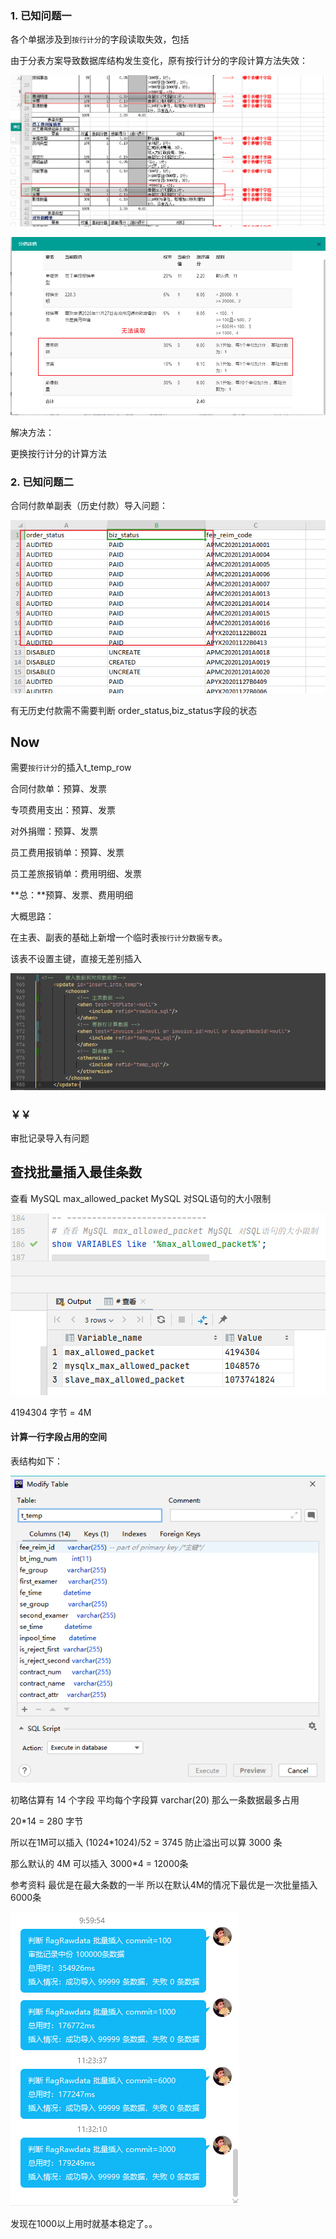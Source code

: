### 1. 已知问题一

各个单据涉及到`按行计分`的字段读取失效，包括

由于分表方案导致数据库结构发生变化，原有按行计分的字段计算方法失效：

![image-20210315120024608](images/image-20210315120024608.png)

![image-20210315120208530](images/image-20210315120208530.png)

解决方法：

更换按行计分的计算方法



### 2. 已知问题二

合同付款单副表（历史付款）导入问题：

![image-20210315141305390](images/image-20210315141305390.png)

有无历史付款需不需要判断 order_status,biz_status字段的状态







## Now

需要`按行计分`的插入t_temp_row



合同付款单：预算、发票

专项费用支出：预算、发票

对外捐赠：预算、发票

员工费用报销单：预算、发票

员工差旅报销单：费用明细、发票

**总：**预算、发票、费用明细



大概思路：

在主表、副表的基础上新增一个临时表`按行计分数据专表`。

该表不设置主键，直接无差别插入

![image-20210316002919006](images/image-20210316002919006.png)





### ￥￥

审批记录导入有问题



## 查找批量插入最佳条数

查看 MySQL max_allowed_packet MySQL 对SQL语句的大小限制

![image-20210317105856558](images/image-20210317105856558.png)

4194304 字节 = 4M



#### 计算一行字段占用的空间

表结构如下：

![image-20210317110357209](images/image-20210317110357209.png)

初略估算有 14 个字段 平均每个字段算 varchar(20) 那么一条数据最多占用

20*14 = 280 字节

所以在1M可以插入 (1024*1024)/52 = 3745 防止溢出可以算 3000 条

那么默认的 4M 可以插入 3000*4 = 12000条

参考资料 最优是在最大条数的一半 所以在默认4M的情况下最优是一次批量插入 6000条

![image-20210317113534747](images/image-20210317113534747.png)

发现在1000以上用时就基本稳定了。。